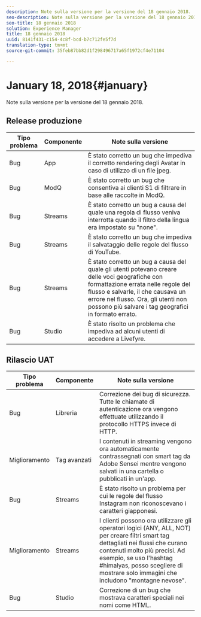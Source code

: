 ```yaml
---
description: Note sulla versione per la versione del 18 gennaio 2018.
seo-description: Note sulla versione per la versione del 18 gennaio 2018.
seo-title: 18 gennaio 2018
solution: Experience Manager
title: 18 gennaio 2018
uuid: 8141f431-c154-4c8f-bcd-b7c712fe5f7d
translation-type: tm+mt
source-git-commit: 35feb87bb82d1f298496717a65f1972cf4e71104

---
```



# January 18, 2018{#january}

Note sulla versione per la versione del 18 gennaio 2018.

## Release produzione

| **Tipo problema** | **Componente** | **Note sulla versione** |
|---|---|---|
| Bug | App | È stato corretto un bug che impediva il corretto rendering degli Avatar in caso di utilizzo di un file jpeg. |
| Bug | ModQ | È stato corretto un bug che consentiva ai clienti S1 di filtrare in base alle raccolte in ModQ. |
| Bug | Streams | È stato corretto un bug a causa del quale una regola di flusso veniva interrotta quando il filtro della lingua era impostato su "none". |
| Bug | Streams | È stato corretto un bug che impediva il salvataggio delle regole del flusso di YouTube. |
| Bug | Streams | È stato corretto un bug a causa del quale gli utenti potevano creare delle voci geografiche con formattazione errata nelle regole del flusso e salvarle, il che causava un errore nel flusso. Ora, gli utenti non possono più salvare i tag geografici in formato errato. |
| Bug | Studio | È stato risolto un problema che impediva ad alcuni utenti di accedere a Livefyre. |

## Rilascio UAT

| **Tipo problema** | **Componente** | **Note sulla versione** |
|---|---|---|
| Bug | Libreria | Correzione dei bug di sicurezza. Tutte le chiamate di autenticazione ora vengono effettuate utilizzando il protocollo HTTPS invece di HTTP. |
| Miglioramento | Tag avanzati | I contenuti in streaming vengono ora automaticamente contrassegnati con smart tag da Adobe Sensei mentre vengono salvati in una cartella o pubblicati in un'app. |
| Bug | Streams | È stato risolto un problema per cui le regole del flusso Instagram non riconoscevano i caratteri giapponesi. |
| Miglioramento | Streams | I clienti possono ora utilizzare gli operatori logici (ANY, ALL, NOT) per creare filtri smart tag dettagliati nei flussi che curano contenuti molto più precisi. Ad esempio, se uso l'hashtag #himalyas, posso scegliere di mostrare solo immagini che includono "montagne nevose". |
| Bug | Studio | Correzione di un bug che mostrava caratteri speciali nei nomi come HTML. |

